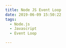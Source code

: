 ```yaml
---
title: Node JS Event Loop
date: 2019-06-09 15:50:22
tags: 
  - Node.js
  - Javascript 
  - Event Loop

---
```

